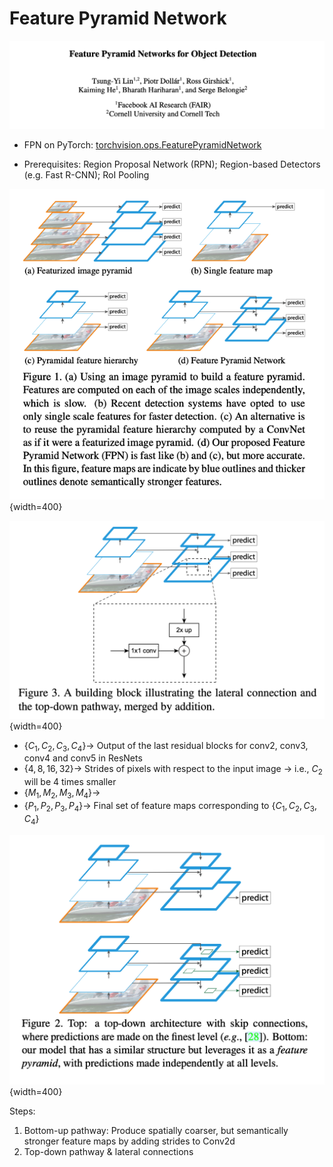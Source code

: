 Feature Pyramid Network
===

![fpn-cover](imgs/fpn-cover.png)

- FPN on PyTorch: [torchvision.ops.FeaturePyramidNetwork](https://pytorch.org/vision/main/generated/torchvision.ops.FeaturePyramidNetwork.html)

- Prerequisites: Region Proposal Network (RPN); Region-based Detectors (e.g. Fast R-CNN); RoI Pooling 

![fpn-example](imgs/fpn-example.png){width=400}

![fpn-fpn-block](imgs/fpn-fpn-block.png){width=400}

- $\left \{ C_1,C_2,C_3,C_4 \right \} \to$ Output of the last residual blocks for conv2, conv3, conv4 and conv5 in ResNets
- $\left \{ 4,8,16,32 \right \} \to$ Strides of pixels with respect to the input image → i.e., $C_2$ will be 4 times smaller
- $\left \{ M_1,M_2,M_3,M_4 \right \} \to$ 
- $\left \{ P_1,P_2,P_3,P_4 \right \} \to$ Final set of feature maps corresponding to $\left \{ C_1,C_2,C_3,C_4 \right \}$

![fpn-top-down](imgs/fpn-top-down.png){width=400}

Steps:

1. Bottom-up pathway: Produce spatially coarser, but semantically stronger feature maps by adding strides to Conv2d
2. Top-down pathway & lateral connections